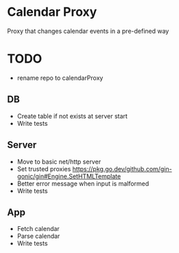 # Calendar Proxy

Proxy that changes calendar events in a pre-defined way

# TODO

- rename repo to calendarProxy

## DB

- Create table if not exists at server start
- Write tests

## Server

- Move to basic net/http server
- Set trusted proxies https://pkg.go.dev/github.com/gin-gonic/gin#Engine.SetHTMLTemplate
- Better error message when input is malformed
- Write tests

## App

- Fetch calendar
- Parse calendar
- Write tests
